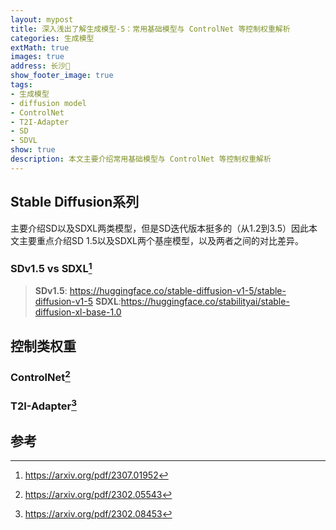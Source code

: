 ```yaml
---
layout: mypost
title: 深入浅出了解生成模型-5：常用基础模型与 ControlNet 等控制权重解析
categories: 生成模型
extMath: true
images: true
address: 长沙🌷
show_footer_image: true
tags:
- 生成模型
- diffusion model
- ControlNet
- T2I-Adapter
- SD
- SDVL
show: true
description: 本文主要介绍常用基础模型与 ControlNet 等控制权重解析
---
```


## Stable Diffusion系列
主要介绍SD以及SDXL两类模型，但是SD迭代版本挺多的（从1.2到3.5）因此本文主要重点介绍SD 1.5以及SDXL两个基座模型，以及两者之间的对比差异。
### SDv1.5 vs SDXL[^1]
> **SDv1.5**: https://huggingface.co/stable-diffusion-v1-5/stable-diffusion-v1-5
> **SDXL**:https://huggingface.co/stabilityai/stable-diffusion-xl-base-1.0


## 控制类权重

### ControlNet[^2]

### T2I-Adapter[^3]

## 参考
[^1]:https://arxiv.org/pdf/2307.01952
[^2]:https://arxiv.org/pdf/2302.05543
[^3]:https://arxiv.org/pdf/2302.08453